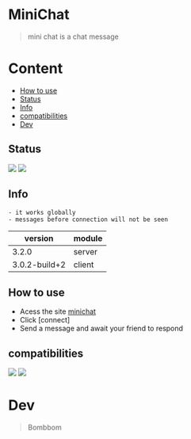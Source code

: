 # MiniChat
> mini chat is a chat message

# Content
   * [How to use](#how-to-use)
   * [Status](#status)
   * [Info](#info)
   * [compatibilities](#compatibilities)
   * [Dev](#dev)
   
## Status
<img src="https://img.shields.io/static/v1?label=Status&message=Online&color=darkgreen"/>
<img src="https://img.shields.io/static/v1?label=programming&message=constant&color=darkgreen"/>

## Info 
	- it works globally
	- messages before connection will not be seen
|version| module |
|-------|--------|
|3.2.0| server |
|3.0.2-build+2| client |

## How to use
- Acess the site [minichat](https://minichannel.herokuapp.com/ClientWindow.html)
- Click [connect]
- Send a message and await your friend to respond

## compatibilities
<img src="https://img.shields.io/static/v1?label
=PC&message=compatible&color=graygreen"/>
<img src="https://img.shields.io/static/v1?label
=mobile&message=instable&color=darkorange"/>

# Dev
> Bombbom